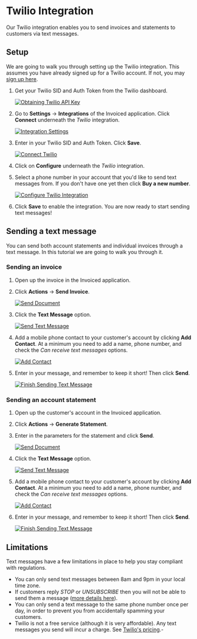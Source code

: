 # Twilio Integration

Our Twilio integration enables you to send invoices and statements to customers via text messages.

## Setup

We are going to walk you through setting up the Twilio integration. This assumes you have already signed up for a Twilio account. If not, you may [sign up here](https://www.twilio.com/).

1. Get your Twilio SID and Auth Token from the Twilio dashboard. 

   [![Obtaining Twilio API Key](../img/twilio-settings.png)](../img/twilio-settings.png)

2. Go to **Settings** &rarr; **Integrations** of the Invoiced application. Click **Connect** underneath the *Twilio* integration.

   [![Integration Settings](../img/integration-settings.png)](../img/integration-settings.png)

3. Enter in your Twilio SID and Auth Token. Click **Save**.

   [![Connect Twilio](../img/connect-twilio.png)](../img/connect-twilio.png)

4. Click on **Configure** underneath the *Twilio* integration.

5. Select a phone number in your account that you'd like to send text messages from. If you don't have one yet then click **Buy a new number**.

   [![Configure Twilio Integration](../img/configure-twilio-integration.png)](../img/configure-twilio-integration.png)

6. Click **Save** to enable the integration. You are now ready to start sending text messages!

## Sending a text message

You can send both account statements and individual invoices through a text message. In this tutorial we are going to walk you through it.

### Sending an invoice

1. Open up the invoice in the Invoiced application.

2. Click **Actions** &rarr; **Send Invoice**.

   [![Send Document](../img/send-document-choice.png)](../img/send-document-choice.png)

3. Click the **Text Message** option.

   [![Send Text Message](../img/send-text-message-missing-number.png)](../img/send-text-message-missing-number.png)

4. Add a mobile phone contact to your customer's account by clicking **Add Contact**. At a minimum you need to add a name, phone number, and check the *Can receive text messages* options.

   [![Add Contact](../img/send-text-message-add-contact.png)](../img/send-text-message-add-contact.png)

5. Enter in your message, and remember to keep it short! Then click **Send**.

   [![Finish Sending Text Message](../img/send-text-message-invoice.png)](../img/send-text-message-invoice.png)

### Sending an account statement

1. Open up the customer's account in the Invoiced application.

2. Click **Actions** &rarr; **Generate Statement**.

3. Enter in the parameters for the statement and click **Send**.

   [![Send Document](../img/send-document-choice.png)](../img/send-document-choice.png)

4. Click the **Text Message** option.

   [![Send Text Message](../img/send-text-message-missing-number.png)](../img/send-text-message-missing-number.png)

5. Add a mobile phone contact to your customer's account by clicking **Add Contact**. At a minimum you need to add a name, phone number, and check the *Can receive text messages* options.

   [![Add Contact](../img/send-text-message-add-contact.png)](../img/send-text-message-add-contact.png)

6. Enter in your message, and remember to keep it short! Then click **Send**.

   [![Finish Sending Text Message](../img/send-text-message-invoice.png)](../img/send-text-message-invoice.png)

## Limitations

Text messages have a few limitations in place to help you stay compliant with regulations.

- You can only send text messages between 8am and 9pm in your local time zone.
- If customers reply *STOP* or *UNSUBSCRIBE* then you will not be able to send them a message ([more details here](https://support.twilio.com/hc/en-us/articles/223134027-Twilio-support-for-opt-out-keywords-SMS-STOP-filtering-)).
- You can only send a text message to the same phone number once per day, in order to prevent you from accidentally spamming your customers.
- Twilio is not a free service (although it is very affordable). Any text messages you send will incur a charge. See [Twilio's pricing](https://www.twilio.com/sms/pricing).-